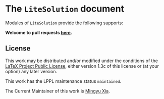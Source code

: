 # The `LiteSolution` document


Modules of `LiteSolution` provide the following supports:


**Welcome to pull requests
[here](https://github.com/xiamyphys/LiteSolution).**

## License

This work may be distributed and/or modified under the conditions of the
[LaTeX Project Public License](http://www.latex-project.org/lppl.txt),
either version 1.3c of this license or (at your option) any later version.

This work has the LPPL maintenance status `maintained`.

The Current Maintainer of this work is
[Mingyu Xia](https://www.ctan.org/author/xia-my).